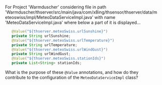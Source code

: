 For Project 'Warmduscher' considering file in path 'Warmduscher/thserver/src/main/java/com/x8ing/thsensor/thserver/data/meteoswiss/impl/MeteoDataServiceImpl.java' with name 'MeteoDataServiceImpl.java' where below a part of it is displayed...
```java
   @Value("${thserver.meteoSwiss.urlSunshine}")
   private String urlSunshine;
   @Value("${thserver.meteoSwiss.urlTemperature}")
   private String urlTemperature;
   @Value("${thserver.meteoSwiss.urlWindGust}")
   private String urlWindGust;
   @Value("${thserver.meteoSwiss.stationIds}")
   private List<String> stationIds;
```
What is the purpose of these `@Value` annotations, and how do they contribute to the configuration of the `MeteoDataServiceImpl` class?